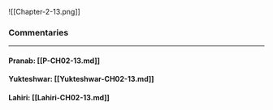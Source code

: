 ![[Chapter-2-13.png]]

### Commentaries

---

#### Pranab: [[P-CH02-13.md]]

#### Yukteshwar: [[Yukteshwar-CH02-13.md]]

#### Lahiri: [[Lahiri-CH02-13.md]]

